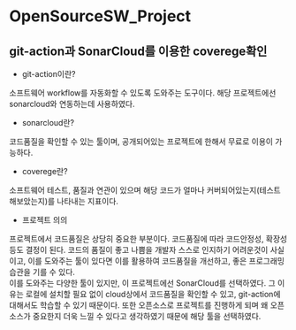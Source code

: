 # OpenSourceSW_Project

## git-action과 SonarCloud를 이용한 coverege확인

- git-action이란?
 
 소프트웨어 workflow를 자동화할 수 있도록 도와주는 도구이다. 해당 프로젝트에선 sonarcloud와 연동하는데 사용하였다.

- sonarcloud란?
  
 코드품질을 확인할 수 있는 툴이며, 공개되어있는 프로젝트에 한해서 무료로 이용이 가능하다.

- coverege란?
  
 소프트웨어 테스트, 품질과 연관이 있으며 해당 코드가 얼마나 커버되어있는지(테스트해보았는지)를 나타내는 지표이다.

- 프로젝트 의의

 프로젝트에서 코드품질은 상당히 중요한 부분이다. 코드품질에 따라 코드안정성, 확장성 등도 결정이 된다. 코드의 품질이 좋고 나쁨을 개발자 스스로 인지하기 어려운것이 사실이고, 이를 도와주는 툴이 있다면 이를 활용하여 코드품질을 개선하고, 좋은 프로그래밍 습관을 기를 수 있다.  
이를 도와주는 다양한 툴이 있지만, 이 프로젝트에선 SonarCloud를 선택하였다. 그 이유는 로컬에 설치할 필요 없이 cloud상에서 코드품질을 확인할 수 있고, git-action에 대해서도 학습할 수 있기 때문이다. 또한 오픈소스로 프로젝트를 진행하게 되며 왜 오픈소스가 중요한지 더욱 느낄 수 있다고 생각하였기 때문에 해당 툴을 선택하였다.  





